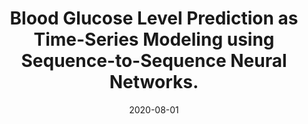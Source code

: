 ---
title: "Blood Glucose Level Prediction as Time-Series Modeling using Sequence-to-Sequence Neural Networks."
collection: publications
date: 2020-08-01
venue: 'KDH@ ECAI'
citation: 'Bhimireddy, A. R., Sinha, P., Oluwalade, B., Gichoya, J. W., &amp; Purkayastha, S. (2020, August). Blood Glucose Level Prediction as Time-Series Modeling using Sequence-to-Sequence Neural Networks. In KDH@ ECAI (pp. 125-130).'
---